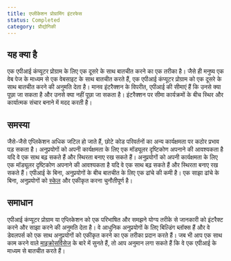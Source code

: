 ```yaml
---
title: एप्लीकेशन प्रोग्रामिंग इंटरफेस
status: Completed
category: प्रौद्योगिकी
---
```



## यह क्या है 

एक एपीआई कंप्यूटर प्रोग्राम के लिए एक दूसरे के साथ बातचीत करने का एक तरीका है। जैसे ही मनुष्य एक वेब पेज के माध्यम से एक वेबसाइट के साथ बातचीत करते हैं, एक एपीआई कंप्यूटर प्रोग्राम को एक दूसरे के साथ बातचीत करने की अनुमति देता है। मानव इंटरैक्शन के विपरीत, एपीआई की सीमाएं हैं कि उनसे क्या पूछा जा सकता है और उनसे क्या नहीं पूछा जा सकता है। इंटरैक्शन पर सीमा कार्यक्रमों के बीच स्थिर और कार्यात्मक संचार बनाने में मदद करती है।

## समस्या

जैसे-जैसे एप्लिकेशन अधिक जटिल हो जाते हैं, छोटे कोड परिवर्तनों का अन्य कार्यक्षमता पर कठोर प्रभाव पड़ सकता है। अनुप्रयोगों को अपनी कार्यक्षमता के लिए एक मॉड्यूलर दृष्टिकोण अपनाने की आवश्यकता है यदि वे एक साथ बढ़ सकते हैं और स्थिरता बनाए रख सकते हैं। अनुप्रयोगों को अपनी कार्यक्षमता के लिए एक मॉड्यूलर दृष्टिकोण अपनाने की आवश्यकता है यदि वे एक साथ बढ़ सकते हैं और स्थिरता बनाए रख सकते हैं। एपीआई के बिना, अनुप्रयोगों के बीच बातचीत के लिए एक ढांचे की कमी है। एक साझा ढांचे के बिना, अनुप्रयोगों को [स्केल](/scalability/) और एकीकृत करना चुनौतीपूर्ण है।

## समाधान

एपीआई कंप्यूटर प्रोग्राम या एप्लिकेशन को एक परिभाषित और समझने योग्य तरीके से जानकारी को इंटरैक्ट करने और साझा करने की अनुमति देता है। वे आधुनिक अनुप्रयोगों के लिए बिल्डिंग ब्लॉक्स हैं और वे डेवलपर्स को एक साथ अनुप्रयोगों को एकीकृत करने का एक तरीका प्रदान करते हैं। जब भी आप एक साथ काम करने वाले [माइक्रोसर्विसेज](/microservices/) के बारे में सुनते हैं, तो आप अनुमान लगा सकते हैं कि वे एक एपीआई के माध्यम से बातचीत करते हैं।